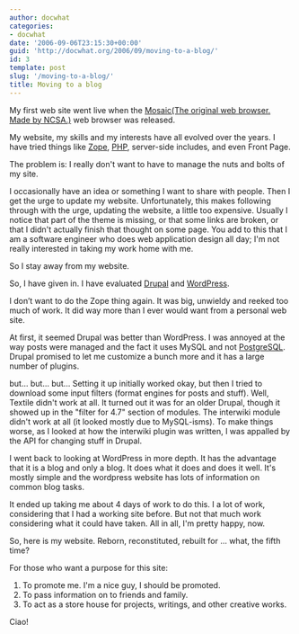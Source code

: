 ```yaml
---
author: docwhat
categories:
- docwhat
date: '2006-09-06T23:15:30+00:00'
guid: 'http://docwhat.org/2006/09/moving-to-a-blog/'
id: 3
template: post
slug: '/moving-to-a-blog/'
title: Moving to a blog
---
```


My first web site went live when the [Mosaic(The original web browser.
Made by NCSA.)](http://en.wikipedia.org/wiki/Mosaic_%28web_browser%29)
web browser was released.

My website, my skills and my interests have all evolved over the years.
I have tried things like [Zope](http://zope.org/),
[PHP](http://php.net/), server-side includes, and even Front Page.

The problem is: I really don't want to have to manage the nuts and bolts
of my site.

I occasionally have an idea or something I want to share with people.
Then I get the urge to update my website. Unfortunately, this makes
following through with the urge, updating the website, a little too
expensive. Usually I notice that part of the theme is missing, or that
some links are broken, or that I didn't actually finish that thought on
some page. You add to this that I am a software engineer who does web
application design all day; I'm not really interested in taking my work
home with me.

So I stay away from my website.

So, I have given in. I have evaluated [Drupal](http://drupal.org) and
[WordPress](http://wordpress.org/).

I don’t want to do the Zope thing again. It was big, unwieldy and reeked
too much of work. It did way more than I ever would want from a personal
web site.

At first, it seemed Drupal was better than WordPress. I was annoyed at
the way posts were managed and the fact it uses MySQL and not
[PostgreSQL](http://postgresql.org/). Drupal promised to let me
customize a bunch more and it has a large number of plugins.

but... but... but... Setting it up initially worked okay, but then I
tried to download some input filters (format engines for posts and
stuff). Well, Textile didn't work at all. It turned out it was for an
older Drupal, though it showed up in the "filter for 4.7" section of
modules. The interwiki module didn't work at all (it looked mostly due
to MySQL-isms). To make things worse, as I looked at how the interwiki
plugin was written, I was appalled by the API for changing stuff in
Drupal.

I went back to looking at WordPress in more depth. It has the advantage
that it is a blog and only a blog. It does what it does and does it
well. It's mostly simple and the wordpress website has lots of
information on common blog tasks.

It ended up taking me about 4 days of work to do this. I a lot of work,
considering that I had a working site before. But not that much work
considering what it could have taken. All in all, I'm pretty happy, now.

So, here is my website. Reborn, reconstituted, rebuilt for ... what, the
fifth time?

For those who want a purpose for this site:

1.  To promote me. I'm a nice guy, I should be promoted.
2.  To pass information on to friends and family.
3.  To act as a store house for projects, writings, and other creative
    works.

Ciao!
